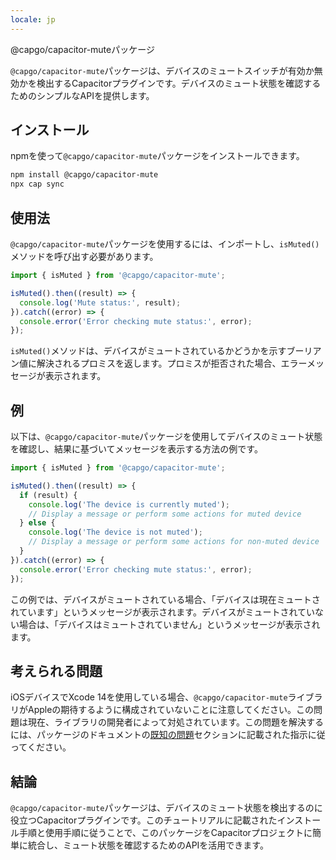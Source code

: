 ```yaml
---
locale: jp
---
```


@capgo/capacitor-muteパッケージ

`@capgo/capacitor-mute`パッケージは、デバイスのミュートスイッチが有効か無効かを検出するCapacitorプラグインです。デバイスのミュート状態を確認するためのシンプルなAPIを提供します。

## インストール

npmを使って`@capgo/capacitor-mute`パッケージをインストールできます。

```bash
npm install @capgo/capacitor-mute
npx cap sync
```

## 使用法

`@capgo/capacitor-mute`パッケージを使用するには、インポートし、`isMuted()`メソッドを呼び出す必要があります。

```typescript
import { isMuted } from '@capgo/capacitor-mute';

isMuted().then((result) => {
  console.log('Mute status:', result);
}).catch((error) => {
  console.error('Error checking mute status:', error);
});
```

`isMuted()`メソッドは、デバイスがミュートされているかどうかを示すブーリアン値に解決されるプロミスを返します。プロミスが拒否された場合、エラーメッセージが表示されます。

## 例

以下は、`@capgo/capacitor-mute`パッケージを使用してデバイスのミュート状態を確認し、結果に基づいてメッセージを表示する方法の例です。

```typescript
import { isMuted } from '@capgo/capacitor-mute';

isMuted().then((result) => {
  if (result) {
    console.log('The device is currently muted');
    // Display a message or perform some actions for muted device
  } else {
    console.log('The device is not muted');
    // Display a message or perform some actions for non-muted device
  }
}).catch((error) => {
  console.error('Error checking mute status:', error);
});
```

この例では、デバイスがミュートされている場合、「デバイスは現在ミュートされています」というメッセージが表示されます。デバイスがミュートされていない場合は、「デバイスはミュートされていません」というメッセージが表示されます。

## 考えられる問題

iOSデバイスでXcode 14を使用している場合、`@capgo/capacitor-mute`ライブラリがAppleの期待するように構成されていないことに注意してください。この問題は現在、ライブラリの開発者によって対処されています。この問題を解決するには、パッケージのドキュメントの[既知の問題](https://githubcom/CocoaPods/CocoaPods/issues/8891/)セクションに記載された指示に従ってください。

## 結論

`@capgo/capacitor-mute`パッケージは、デバイスのミュート状態を検出するのに役立つCapacitorプラグインです。このチュートリアルに記載されたインストール手順と使用手順に従うことで、このパッケージをCapacitorプロジェクトに簡単に統合し、ミュート状態を確認するためのAPIを活用できます。
